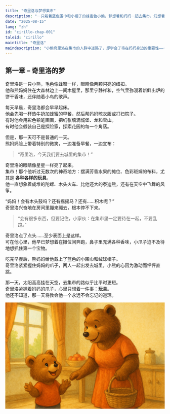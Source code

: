 ```yaml
---
title: "奇里洛与梦想集市"
description: "一只戴着蓝色围巾和小帽子的蜂蜜色小熊，梦想着和妈妈一起去集市，幻想着摆满玩具和冒险的摊位。"
date: "2025-08-15"
lang: "zh"
id: "cirillo-chap-001"
taleid: "cirillo"
maintitle: "奇里洛"
maindescription: "小熊奇里洛在集市的人群中迷路了，却学会了待在妈妈身边的重要性——一个温馨的冒险故事。"
---
```


## 第一章 – 奇里洛的梦

奇里洛是一只小熊，毛色像蜂蜜一样，眼睛像两颗闪亮的纽扣。  
他和熊妈妈住在大森林边上一间木屋里，那里宁静祥和，空气里弥漫着新鲜出炉的饼干香味，还伴随着小鸟的歌声。

每天早晨，奇里洛都会早早起床。  
他会先喝一杯热牛奶加蜂蜜的早餐，然后帮妈妈晾衣服或打扫院子。  
有时他会用彩色铅笔画画，把纸张填满城堡、龙和雪山。  
有时他会假装自己是探险家，探索花园的每一个角落。

但是，那一天可不是普通的一天。  
熊妈妈脸上带着特别的微笑，一边准备早餐，一边宣布：

> “奇里洛，今天我们要去城里的集市！”

奇里洛的眼睛像星星一样亮了起来。  
集市！那个他听过无数次的神奇地方：摆满芳香水果的摊位、色彩斑斓的布料，尤其是 **各种各样的玩具**。  
他一直想象着成堆的陀螺、木头火车、比他还大的泰迪熊，还有在天空中飞舞的风筝。

“妈妈！会有木头鼓吗？还有摇摇马？还有……积木呢？”  
奇里洛兴奋地在房间里蹦来蹦去，根本停不下来。

> “会有很多东西，但要记住，小家伙：在集市里一定要待在一起，不要乱跑。”

奇里洛点了点头……至少表面上是这样。  
可在他心里，他早已梦想着在摊位间奔跑，鼻子里充满各种香味，小爪子迫不及待地想抓住第一个宝物。

吃完早餐后，熊妈妈给他戴上了蓝色的小围巾和绒球帽子。  
奇里洛紧紧握住妈妈的爪子，两人一起出发去城里，小熊的心因为激动而怦怦直跳。

那一天，太阳高高挂在天空，去集市的路似乎比平时更短。  
奇里洛紧握着妈妈的爪子，心里只想着一件事：**玩具**。  
他还不知道，那一天将教会他一个永远不会忘记的道理。


![Cirillo](../../../assets/cirillo/cirillo_chap_001.png)
